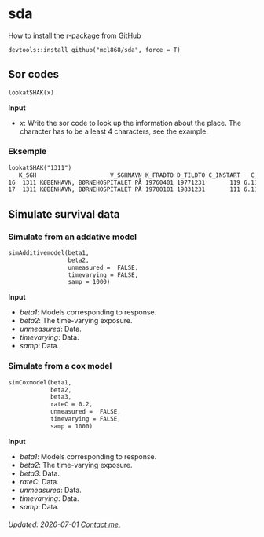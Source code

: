 # sda
How to install the r-package from GitHub

```markdown
devtools::install_github("mcl868/sda", force = T)
```

## Sor codes
```markdown
lookatSHAK(x)
```
**Input**
- *x*:  Write the sor code to look up the information about the place. The character has to be a least 4 characters, see the example.

### Eksemple
```markdown
lookatSHAK("1311")
   K_SGH                     V_SGHNAVN K_FRADTO D_TILDTO C_INSTART   C_SORID      Region Institution                                               
16  1311 KØBENHAVN, BØRNEHOSPITALET PÅ 19760401 19771231       119 6.111e+12 Hovedstaden   Offentlig
17  1311 KØBENHAVN, BØRNEHOSPITALET PÅ 19780101 19831231       111 6.111e+12 Hovedstaden   Offentlig
```

## Simulate survival data
### Simulate from an addative model
```markdown
simAdditivemodel(beta1,
                 beta2,
                 unmeasured =  FALSE,
                 timevarying = FALSE,
                 samp = 1000)
```
**Input**
- *beta1*:  Models corresponding to response.
- *beta2*: The time-varying exposure.
- *unmeasured*:     Data.
- *timevarying*:     Data.
- *samp*:     Data.

### Simulate from a cox model
```markdown
simCoxmodel(beta1,
            beta2,
            beta3,
            rateC = 0.2,
            unmeasured =  FALSE,
            timevarying = FALSE,
            samp = 1000)

```
**Input**
- *beta1*:  Models corresponding to response.
- *beta2*: The time-varying exposure.
- *beta3*:     Data.
- *rateC*:     Data.
- *unmeasured*:     Data.
- *timevarying*:     Data.
- *samp*:     Data.

<h6> Updated: 2020-07-01
<a href="mailto:thomas.maltesen@proton.me">Contact me.</a>
